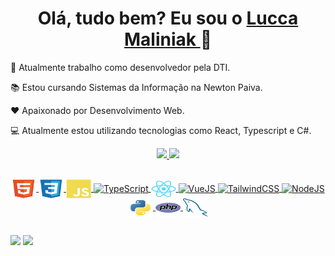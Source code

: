 
<div align="center">
    <h1 align="center">
        Olá, tudo bem? Eu sou o 
    <a href="https://www.linkedin.com/in/lucca-maliniak-974bb3203/" target="_blank">Lucca Maliniak </a>👋
    </h1>
</div>
<div>
    <p>💼 Atualmente trabalho como desenvolvedor pela DTI.
    <p>📚 Estou cursando Sistemas da Informação na Newton Paiva.
    <p>❤️ Apaixonado por Desenvolvimento Web. 
    <p>💻 Atualmente estou utilizando tecnologias como React, Typescript e C#.
</div>


<div align="center">
  <p><a href="https://github.com/lucca-maliniak">
  <img height="150em" src="https://github-readme-stats.vercel.app/api?username=lucca-maliniak&show_icons=true&theme=midnight-purple&include_all_commits=true&count_private=true"/>
  <img height="150em" src="https://github-readme-stats.vercel.app/api/top-langs/?username=lucca-maliniak&layout=compact&langs_count=7&theme=midnight-purple"/>
</div>
  
 </div>
<div style="display: inline_block" align="center"><br>
  <img align="center" alt="HTML" height="30" width="40" src="https://raw.githubusercontent.com/devicons/devicon/master/icons/html5/html5-original.svg">
  <img align="center" alt="CSS" height="30" width="40" src="https://raw.githubusercontent.com/devicons/devicon/master/icons/css3/css3-original.svg">
  <img align="center" alt="Js" height="30" width="40" src="https://raw.githubusercontent.com/devicons/devicon/master/icons/javascript/javascript-plain.svg">
  <img align="center" alt="TypeScript" height="30" width="40" src="https://cdn.jsdelivr.net/gh/devicons/devicon/icons/typescript/typescript-original.svg">
  <img align="center" alt="React.js" height="30" width="40" src="https://raw.githubusercontent.com/devicons/devicon/master/icons/react/react-original.svg">
  <img align="center" alt="VueJS" height="30" width="40" src="https://cdn.jsdelivr.net/gh/devicons/devicon/icons/vuejs/vuejs-original.svg">
  <img align="center" alt="TailwindCSS" height="30" width="40" src="https://static-00.iconduck.com/assets.00/tailwind-css-icon-512x307-1v56l8ed.png">
  <img align="center" alt="NodeJS" height="30" width="40" src="https://cdn.jsdelivr.net/gh/devicons/devicon/icons/nodejs/nodejs-original.svg">
  <img align="center" alt="Python" height="30" width="40" src="https://raw.githubusercontent.com/devicons/devicon/master/icons/python/python-original.svg">
  <img align="center" alt="PHP" height="30" width="40" src="https://raw.githubusercontent.com/devicons/devicon/master/icons/php/php-original.svg">
  <img align="center" alt="Mysql" height="30" width="40" src="https://raw.githubusercontent.com/devicons/devicon/master/icons/mysql/mysql-original.svg">
</div>

##

<div>
  <a href="https://www.linkedin.com/in/lucca-maliniak-974bb3203/" target="_blank"><img src="https://img.shields.io/badge/-LinkedIn-%230077B5?style=for-the-badge&logo=linkedin&logoColor=white" target="_blank"></a>
  <a href = "mailto: luccamaliniak@gmail.com"><img src="https://img.shields.io/badge/-Gmail-%23333?style=for-the-badge&logo=gmail&logoColor=white" target="_blank"></a>
</div>
